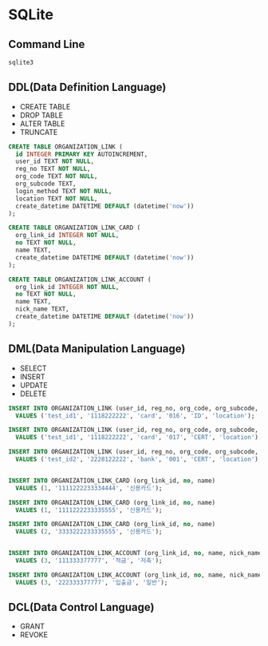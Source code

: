 # SQLite

## Command Line

```bash
sqlite3
```

## DDL(Data Definition Language)

- CREATE TABLE
- DROP TABLE
- ALTER TABLE
- TRUNCATE

```sql
CREATE TABLE ORGANIZATION_LINK (
  id INTEGER PRIMARY KEY AUTOINCREMENT,
  user_id TEXT NOT NULL,
  reg_no TEXT NOT NULL,
  org_code TEXT NOT NULL,
  org_subcode TEXT,
  login_method TEXT NOT NULL,
  location TEXT NOT NULL,
  create_datetime DATETIME DEFAULT (datetime('now'))
);
```

```sql
CREATE TABLE ORGANIZATION_LINK_CARD (
  org_link_id INTEGER NOT NULL,
  no TEXT NOT NULL,
  name TEXT,
  create_datetime DATETIME DEFAULT (datetime('now'))
);
```

```sql
CREATE TABLE ORGANIZATION_LINK_ACCOUNT (
  org_link_id INTEGER NOT NULL,
  no TEXT NOT NULL,
  name TEXT,
  nick_name TEXT,
  create_datetime DATETIME DEFAULT (datetime('now'))
);
```

## DML(Data Manipulation Language)

- SELECT
- INSERT
- UPDATE
- DELETE

```sql
INSERT INTO ORGANIZATION_LINK (user_id, reg_no, org_code, org_subcode, login_method, location)
  VALUES ('test_id1', '1118222222', 'card', '016', 'ID', 'location');

INSERT INTO ORGANIZATION_LINK (user_id, reg_no, org_code, org_subcode, login_method, location)
  VALUES ('test_id1', '1118222222', 'card', '017', 'CERT', 'location');

INSERT INTO ORGANIZATION_LINK (user_id, reg_no, org_code, org_subcode, login_method, location)
  VALUES ('test_id2', '2228122222', 'bank', '001', 'CERT', 'location');


INSERT INTO ORGANIZATION_LINK_CARD (org_link_id, no, name)
  VALUES (1, '1111222233334444', '신용카드');

INSERT INTO ORGANIZATION_LINK_CARD (org_link_id, no, name)
  VALUES (1, '1111222233335555', '신용카드');

INSERT INTO ORGANIZATION_LINK_CARD (org_link_id, no, name)
  VALUES (2, '3333222233335555', '신용카드');


INSERT INTO ORGANIZATION_LINK_ACCOUNT (org_link_id, no, name, nick_name)
  VALUES (3, '111333377777', '적금', '저축');

INSERT INTO ORGANIZATION_LINK_ACCOUNT (org_link_id, no, name, nick_name)
  VALUES (3, '222333377777', '입출금', '일반');
```

## DCL(Data Control Language)

- GRANT
- REVOKE
